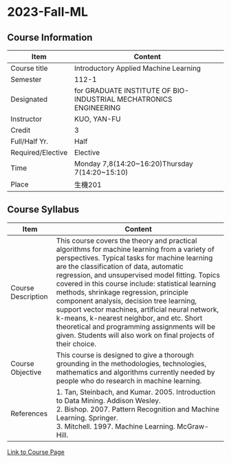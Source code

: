 # 2023-Fall-ML

## Course Information
|Item|Content|
|------|------|
|Course title|Introductory Applied Machine Learning|
|Semester	|112-1|
|Designated |for GRADUATE INSTITUTE OF BIO-INDUSTRIAL MECHATRONICS ENGINEERING|
|Instructor	|KUO, YAN-FU|
|Credit	|3|
|Full/Half Yr.	|Half|
|Required/Elective	|Elective|
|Time	|Monday 7,8(14:20~16:20)Thursday 7(14:20~15:10)|
|Place	|生機201|

## Course Syllabus
|Item|Content|
|------|------|
|Course Description|	This course covers the theory and practical algorithms for machine learning from a variety of perspectives. Typical tasks for machine learning are the classification of data, automatic regression, and unsupervised model fitting. Topics covered in this course include: statistical learning methods, shrinkage regression, principle component analysis, decision tree learning, support vector machines, artificial neural network, k-means, k-nearest neighbor, and etc. Short theoretical and programming assignments will be given. Students will also work on final projects of their choice.|
|Course Objective	|This course is designed to give a thorough grounding in the methodologies, technologies, mathematics and algorithms currently needed by people who do research in machine learning.|
|References| 1. Tan, Steinbach, and Kumar. 2005. Introduction to Data Mining. Addison Wesley. <br> 2. Bishop. 2007. Pattern Recognition and Machine Learning. Springer. <br> 3. Mitchell. 1997. Machine Learning. McGraw-Hill.|

[Link to Course Page](https://cool.ntu.edu.tw/courses/31679)


